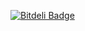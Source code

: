 [![Bitdeli Badge](https://d2weczhvl823v0.cloudfront.net/yut148/kadusam/trend.png)](https://bitdeli.com/free "Bitdeli Badge")
